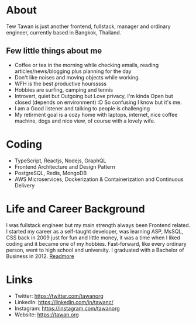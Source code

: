 # About

Tew Tawan is just another frontend, fullstack, manager and ordinary engineer, currently based in Bangkok, Thailand.

## Few little things about me
- Coffee or tea in the morning while checking emails, reading articles/news/blogging plus planning for the day
- Don't like noises and moving objects while working.
- WFH is the best productive hoursssss
- Hobbies are surfing, camping and tennis
- Introvert, quiet but Outgoing but Love privacy, I'm kinda Open but closed (depends on environment) :D So confusing I know but it's me.
- I am a Good listener and talking to people is challenging
- My retirment goal is a cozy home with laptops, internet, nice coffee machine, dogs and nice view, of course with a lovely wife.

# Coding
- TypeScript, Reactjs, Nodejs, GraphQL
- Frontend Architecture and Design Pattern
- PostgreSQL, Redis, MongoDB
- AWS Microservices, Dockerization & Containerization and Continuous Delivery

# Life and Career Background

I was fullstack engineer but my main strength always been Frontend related. I started my career as a self-taught developer, was learning ASP, MsSQL, CSS back in 2009 just for fun and little money, it was a time when I liked coding and it became one of my hobbies. Fast-forward, like every ordinary person, went to high school and university. I graduated with a Bachelor of Business in 2012. 
[Readmore](background.md)

# Links
- Twitter: https://twitter.com/tawanorg
- LinkedIn: https://linkedin.com/in/tawanc/
- Instagram: https://instagram.com/tawanorg
- Website: https://tawan.org
